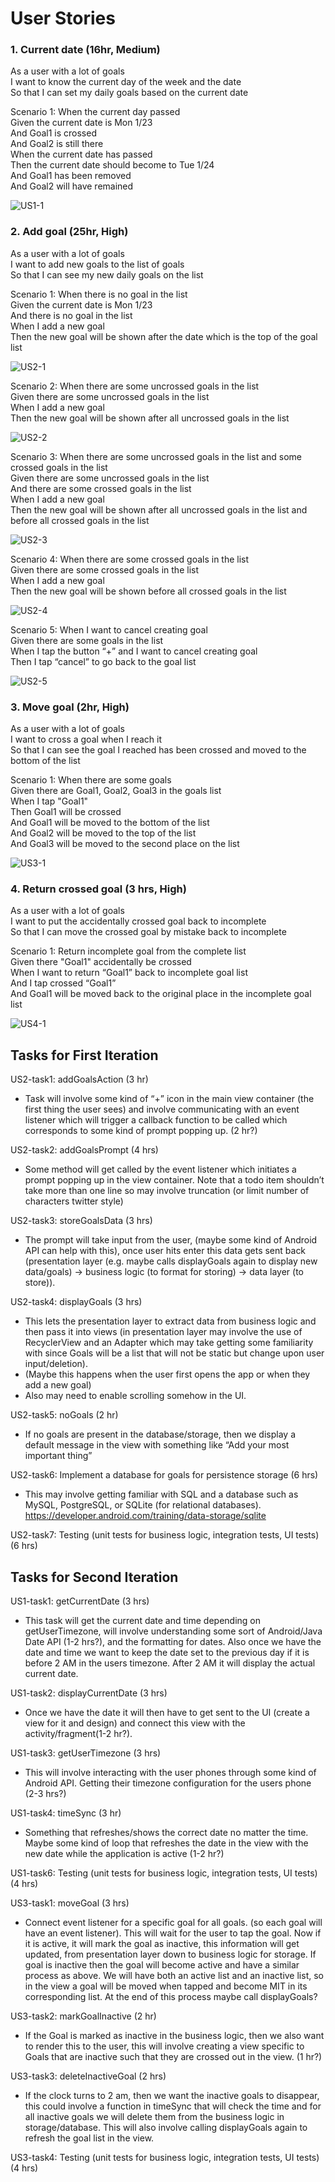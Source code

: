 # User Stories

### 1. Current date (16hr, Medium)  

As a user with a lot of goals  
I want to know the current day of the week and the date   
So that I can set my daily goals based on the current date  

Scenario 1: When the current day passed  
Given the current date is Mon 1/23  
And Goal1 is crossed  
And Goal2 is still there  
When the current date has passed  
Then the current date should become to Tue 1/24  
And Goal1 has been removed  
And Goal2 will have remained  

![US1-1](images/US1-1.PNG)  

### 2. Add goal (25hr, High)  

As a user with a lot of goals   
I want to add new goals to the list of goals  
So that I can see my new daily goals on the list  

Scenario 1: When there is no goal in the list  
Given the current date is Mon 1/23  
And there is no goal in the list  
When I add a new goal  
Then the new goal will be shown after the date which is the top of the goal list  

![US2-1](images/US2-1.PNG)  

Scenario 2: When there are some uncrossed goals in the list  
Given there are some uncrossed goals in the list  
When I add a new goal   
Then the new goal will be shown after all uncrossed goals in the list    

![US2-2](images/US2-2.PNG)  

Scenario 3: When there are some uncrossed goals in the list and some crossed goals in the list  
Given there are some uncrossed goals in the list  
And there are some crossed goals in the list  
When I add a new goal   
Then the new goal will be shown after all uncrossed goals in the list and before all crossed goals in the list    

![US2-3](images/US2-3.PNG)  

Scenario 4: When there are some crossed goals in the list  
Given there are some crossed goals in the list  
When I add a new goal   
Then the new goal will be shown before all crossed goals in the list    

![US2-4](images/US2-4.PNG)  

Scenario 5: When I want to cancel creating goal   
Given there are some goals in the list  
When I tap the button “+” and I want to cancel creating goal   
Then I tap “cancel” to go back to the goal list    

![US2-5](images/US2-5.PNG)  

### 3. Move goal (2hr, High)  

As a user with a lot of goals  
I want to cross a goal when I reach it  
So that I can see the goal I reached has been crossed and moved to the bottom of the list  

Scenario 1: When there are some goals  
Given there are Goal1, Goal2, Goal3 in the goals list  
When I tap "Goal1"  
Then Goal1 will be crossed  
And Goal1 will be moved to the bottom of the list  
And Goal2 will be moved to the top of the list  
And Goal3 will be moved to the second place on the list  

![US3-1](images/US3-1.PNG)  

### 4. Return crossed goal (3 hrs, High)   
As a user with a lot of goals  
I want to put the accidentally crossed goal back to incomplete  
So that I can move the crossed goal by mistake back to incomplete   

Scenario 1: Return incomplete goal from the complete list  
Given there "Goal1" accidentally be crossed  
When I want to return “Goal1” back to incomplete goal list  
And I tap crossed “Goal1”  
And Goal1 will be moved back to the original place in the incomplete goal list  

![US4-1](images/US4-1.PNG)  

## Tasks for First Iteration  

US2-task1: addGoalsAction (3 hr)
- Task will involve some kind of “+” icon in the main view container (the first thing the user sees) and involve communicating with an event listener which will trigger a callback function to be called which corresponds to some kind of prompt popping up. (2 hr?)

US2-task2: addGoalsPrompt (4 hrs)
- Some method will get called by the event listener which initiates a prompt popping up in the view container. Note that a todo item shouldn’t take more than one line so may involve truncation (or limit number of characters twitter style)

US2-task3: storeGoalsData (3 hrs)
- The prompt will take input from the user, (maybe some kind of Android API can help with this), once user hits enter this data gets sent back (presentation layer (e.g. maybe calls displayGoals again to display new data/goals) -> business logic (to format for storing) -> data layer (to store)). 

US2-task4: displayGoals (3 hrs)
- This lets the presentation layer to extract data from business logic and then pass it into views (in presentation layer may involve the use of RecyclerView and an Adapter which may take getting some familiarity with since Goals will be a list that will not be static but change upon user input/deletion).
- (Maybe this happens when the user first opens the app or when they add a new goal)
- Also may need to enable scrolling somehow in the UI.

US2-task5: noGoals (2 hr)
- If no goals are present in the database/storage, then we display a default message in the view with something like “Add your most important thing”

US2-task6: Implement a database for goals for persistence storage (6 hrs)
- This may involve getting familiar with SQL and a database such as MySQL, PostgreSQL, or SQLite (for relational databases). 
https://developer.android.com/training/data-storage/sqlite

US2-task7: Testing (unit tests for business logic, integration tests, UI tests) (6 hrs)

## Tasks for Second Iteration

US1-task1: getCurrentDate (3 hrs)
- This task will get the current date and time depending on getUserTimezone, will involve understanding some sort of Android/Java Date API (1-2 hrs?), and the formatting for dates. Also once we have the date and time we want to keep the date set to the previous day if it is before 2 AM in the users timezone. After 2 AM it will display the actual current date.

US1-task2: displayCurrentDate (3 hrs)
- Once we have the date it will then have to get sent to the UI (create a view for it and design) and connect this view with the activity/fragment(1-2 hr?).

US1-task3: getUserTimezone (3 hrs)
- This will involve interacting with the user phones through some kind of Android API. Getting their timezone configuration for the users phone (2-3 hrs?)

US1-task4: timeSync (3 hr)
- Something that refreshes/shows the correct date no matter the time. Maybe some kind of loop that refreshes the date in the view with the new date while the application is active (1-2 hr?)

US1-task6: Testing (unit tests for business logic, integration tests, UI tests) (4 hrs)

US3-task1: moveGoal (3 hrs)
- Connect event listener for a specific goal for all goals. (so each goal will have an event listener). This will wait for the user to tap the goal. Now if it is active, it will mark the goal as inactive, this information will get updated, from presentation layer down to business logic for storage.
If goal is inactive then the goal will become active and have a similar process as above.
We will have both an active list and an inactive list, so in the view a goal will be moved when tapped and become MIT in its corresponding list.
At the end of this process maybe call displayGoals?

US3-task2: markGoalInactive (2 hr)
- If the Goal is marked as inactive in the business logic, then we also want to render this to the user, this will involve creating a view specific to Goals that are inactive such that they are crossed out in the view. (1 hr?)

US3-task3: deleteInactiveGoal (2 hrs)
- If the clock turns to 2 am, then we want the inactive goals to disappear, this could involve a function in timeSync that will check the time and for all inactive goals we will delete them from the business logic in storage/database. This will also involve calling displayGoals again to refresh the goal list in the view.

US3-task4: Testing (unit tests for business logic, integration tests, UI tests) (4 hrs)






